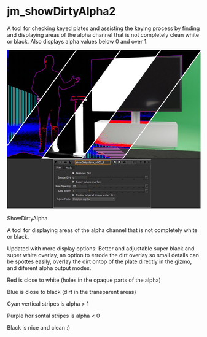 # jm_showDirtyAlpha2

A tool for checking keyed plates and assisting the keying process by finding and displaying areas of the alpha channel that is not completely clean white or black. Also displays alpha values below 0 and over 1.




<p align="center">
<img src="jm_showDirtyAlpha2.jpg">
</p>




ShowDirtyAlpha

A tool for displaying areas of the alpha channel that is not completely white or black.

Updated with more display options: Better and adjustable super black and super white overlay, an option to errode the dirt overlay so small details can be spottes easily, overlay the dirt ontop of the plate directly in the gizmo, and diferent alpha output modes.

Red is close to white (holes in the opaque parts of the alpha)

Blue is close to black (dirt in the transparent areas)

Cyan vertical stripes is alpha > 1

Purple horisontal stripes is alpha < 0

Black is nice and clean :)